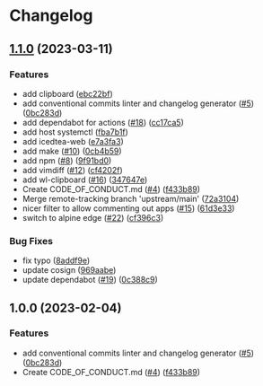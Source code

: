 # Changelog

## [1.1.0](https://github.com/graybush/boxkit/compare/v1.0.0...v1.1.0) (2023-03-11)


### Features

* add clipboard ([ebc22bf](https://github.com/graybush/boxkit/commit/ebc22bf72a10043ebec55c285dfe5274f1378cc5))
* add conventional commits linter and changelog generator ([#5](https://github.com/graybush/boxkit/issues/5)) ([0bc283d](https://github.com/graybush/boxkit/commit/0bc283d271878071ef50a413bab48f3bfc1ab312))
* add dependabot for actions ([#18](https://github.com/graybush/boxkit/issues/18)) ([cc17ca5](https://github.com/graybush/boxkit/commit/cc17ca5202c1777d5e64799b00cb235b72027e24))
* add host systemctl ([fba7b1f](https://github.com/graybush/boxkit/commit/fba7b1f69b0b2be3d834598ca628a8936fa6da24))
* add icedtea-web ([e7a3fa3](https://github.com/graybush/boxkit/commit/e7a3fa37f827dad33f264d36711f266897d6d30b))
* add make ([#10](https://github.com/graybush/boxkit/issues/10)) ([0cb4b59](https://github.com/graybush/boxkit/commit/0cb4b59cdd98c47d2f6bfa21f801b99b045d5e40))
* add npm ([#8](https://github.com/graybush/boxkit/issues/8)) ([9f91bd0](https://github.com/graybush/boxkit/commit/9f91bd09272617c7b9203014222353265dc24947))
* add vimdiff ([#12](https://github.com/graybush/boxkit/issues/12)) ([cf4202f](https://github.com/graybush/boxkit/commit/cf4202f76752561d9b926c81933342a119e8a258))
* add wl-clipboard ([#16](https://github.com/graybush/boxkit/issues/16)) ([347647e](https://github.com/graybush/boxkit/commit/347647ea7f9f7bdb3b42d2a565df866f027a7ade))
* Create CODE_OF_CONDUCT.md ([#4](https://github.com/graybush/boxkit/issues/4)) ([f433b89](https://github.com/graybush/boxkit/commit/f433b89a1ed125c6c0a251c1eec60525cfe35820))
* Merge remote-tracking branch 'upstream/main' ([72a3104](https://github.com/graybush/boxkit/commit/72a31046f91f78508bb8da7e347af1ec93638630))
* nicer filter to allow commenting out apps ([#15](https://github.com/graybush/boxkit/issues/15)) ([61d3e33](https://github.com/graybush/boxkit/commit/61d3e330beb9c2a8bd557ef3872aa6595c76b1b2))
* switch to alpine edge ([#22](https://github.com/graybush/boxkit/issues/22)) ([cf396c3](https://github.com/graybush/boxkit/commit/cf396c369ae8d8bb052df9b0c39d392f61b909ba))


### Bug Fixes

* fix typo ([8addf9e](https://github.com/graybush/boxkit/commit/8addf9e4499a83b2b9b591e9808470f3e3f6a46e))
* update cosign ([969aabe](https://github.com/graybush/boxkit/commit/969aabe257f960801c74d18887c6bc12a8af6921))
* update dependabot ([#19](https://github.com/graybush/boxkit/issues/19)) ([0c388c9](https://github.com/graybush/boxkit/commit/0c388c958985cdc7d3c2d3de5d6d58de09472edf))

## 1.0.0 (2023-02-04)


### Features

* add conventional commits linter and changelog generator ([#5](https://github.com/ublue-os/boxkit/issues/5)) ([0bc283d](https://github.com/ublue-os/boxkit/commit/0bc283d271878071ef50a413bab48f3bfc1ab312))
* Create CODE_OF_CONDUCT.md ([#4](https://github.com/ublue-os/boxkit/issues/4)) ([f433b89](https://github.com/ublue-os/boxkit/commit/f433b89a1ed125c6c0a251c1eec60525cfe35820))
